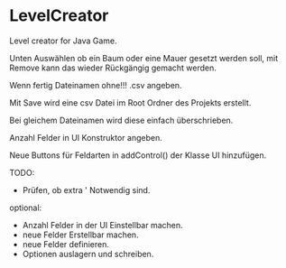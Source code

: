 # LevelCreator
Level creator for Java Game.

Unten Auswählen ob ein Baum oder eine Mauer gesetzt werden soll, mit Remove kann das wieder Rückgängig gemacht werden.

Wenn fertig Dateinamen ohne!!! .csv angeben.

Mit Save wird eine csv Datei im Root Ordner des Projekts erstellt.

Bei gleichem Dateinamen wird diese einfach überschrieben.

Anzahl Felder in UI Konstruktor angeben.

Neue Buttons für Feldarten in addControl() der Klasse UI hinzufügen.


TODO:
- Prüfen, ob extra ' Notwendig sind.

 optional:
- Anzahl Felder in der UI Einstellbar machen.
- neue Felder Erstellbar machen.
- neue Felder definieren.
- Optionen auslagern und schreiben.




